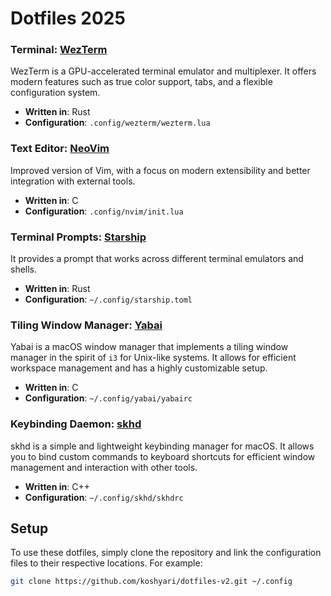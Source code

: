 # Dotfiles 2025

### Terminal: [WezTerm](https://wezfurlong.org/wezterm/)
WezTerm is a GPU-accelerated terminal emulator and multiplexer. It offers modern features such as true color support, tabs, and a flexible configuration system.
- **Written in**: Rust
- **Configuration**: `.config/wezterm/wezterm.lua`

### Text Editor: [NeoVim](https://neovim.io/)
Improved version of Vim, with a focus on modern extensibility and better integration with external tools.
- **Written in**: C
- **Configuration**: `.config/nvim/init.lua`

### Terminal Prompts: [Starship](https://starship.rs/)
It provides a prompt that works across different terminal emulators and shells.
- **Written in**: Rust
- **Configuration**: `~/.config/starship.toml`

### Tiling Window Manager: [Yabai](https://github.com/koekeishiya/yabai)
Yabai is a macOS window manager that implements a tiling window manager in the spirit of `i3` for Unix-like systems. It allows for efficient workspace management and has a highly customizable setup.
- **Written in**: C
- **Configuration**: `~/.config/yabai/yabairc`

### Keybinding Daemon: [skhd](https://github.com/koekeishiya/skhd)
skhd is a simple and lightweight keybinding manager for macOS. It allows you to bind custom commands to keyboard shortcuts for efficient window management and interaction with other tools.
- **Written in**: C++
- **Configuration**: `~/.config/skhd/skhdrc`

## Setup

To use these dotfiles, simply clone the repository and link the configuration files to their respective locations. For example:

```bash
git clone https://github.com/koshyari/dotfiles-v2.git ~/.config

